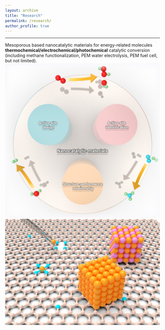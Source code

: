 ```yaml
---
layout: archive
title: "Research"
permalink: /research/
author_profile: true
---
```

----------
Mesoporous based nanocatalytic materials for energy-related molecules **thermochemical/electrochemical/photochemical** catalytic conversion (including methane functionalization, PEM water electrolysis, PEM fuel cell, but not limited).
<br/><img src='/images/Page1.jpg'><br/><img src='/images/Page2.jpg'>
